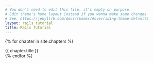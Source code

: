 ```yaml
---
# You don't need to edit this file, it's empty on purpose.
# Edit theme's home layout instead if you wanna make some changes
# See: https://jekyllrb.com/docs/themes/#overriding-theme-defaults
layout: rails_tutorial
title: Rails Tutorial
---
```


{% for chapter in site.chapters %}
  <div class="chapter">
    {{ chapter.title }}
  </div>
{% endfor %}
